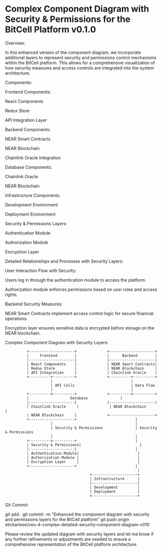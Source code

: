 # Complex Component Diagram with Security & Permissions for the BitCell Platform v0.1.0

Overview:

In this enhanced version of the component diagram, we incorporate additional layers to represent security and permissions control mechanisms within the BitCell platform. This allows for a comprehensive visualization of how security measures and access controls are integrated into the system architecture.

Components:

Frontend Components:

React Components

Redux Store

API Integration Layer

Backend Components:

NEAR Smart Contracts

NEAR Blockchain

Chainlink Oracle Integration

Database Components:

Chainlink Oracle

NEAR Blockchain

Infrastructure Components:

Development Environment

Deployment Environment

Security & Permissions Layers:

Authentication Module

Authorization Module

Encryption Layer

Detailed Relationships and Processes with Security Layers:

User Interaction Flow with Security:

Users log in through the authentication module to access the platform.

Authorization module enforces permissions based on user roles and access rights.

Backend Security Measures:

NEAR Smart Contracts implement access control logic for secure financial operations.

Encryption layer ensures sensitive data is encrypted before storage on the NEAR blockchain.

Complex Component Diagram with Security Layers:

              +---------------------+              +---------------------+
              |     Frontend        |              |      Backend        |
              |---------------------|              |---------------------|
              | React Components    |              | NEAR Smart Contracts|
              | Redux Store         |              | NEAR Blockchain     |
              | API Integration     |              | Chainlink Oracle    |
              +----------+----------+              +----------+----------+
                         |                                    |
                         | API Calls                          | Data Flow
                         |                                    |
              +----------v----------+              +----------v----------+
              |                   Database               |
              |---------------------|              |---------------------|
              | Chainlink Oracle     |              | NEAR Blockchain     |
              | NEAR Blockchain     |              +---------------------+
              +---------------------+                           |
                         |                                      |
                         | Security & Permissions               | Security & Permissions
                         |                                      |
              +----------v----------+                           |
              | Security & Permissions|                           |
              |---------------------|                           |
              | Authentication Module|                           |
              | Authorization Module |                           |
              | Encryption Layer     |                           |
              +---------------------+                           |
                                                                 |
                                           +---------------------+
                                           | Infrastructure      |
                                           |---------------------|
                                           | Development         |
                                           | Deployment          |
                                           +---------------------+

Git Commit:

git add .
git commit -m "Enhanced the component diagram with security and permissions layers for the BitCell platform"
git push origin elicharlese/ceo-4-complex-detailed-security-component-diagram-v010

Please review the updated diagram with security layers and let me know if any further refinements or adjustments are needed to ensure a comprehensive representation of the BitCell platform architecture.
